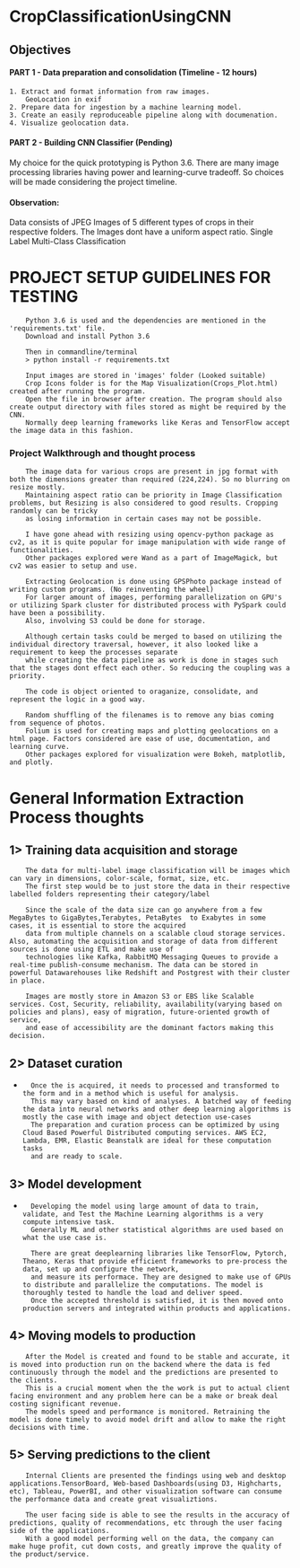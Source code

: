 # CropClassificationUsingCNN

## Objectives
#### PART 1 - Data preparation and consolidation (Timeline - 12 hours)
    1. Extract and format information from raw images.
        GeoLocation in exif
    2. Prepare data for ingestion by a machine learning model.
    3. Create an easily reproduceable pipeline along with documenation.
    4. Visualize geolocation data.
#### PART 2 - Building CNN Classifier (Pending)



My choice for the quick prototyping is Python 3.6. 
There are many image processing libraries having power and learning-curve tradeoff. So choices will be made considering the project timeline.

#### Observation:
Data consists of JPEG Images of 5 different types of crops in their respective folders.
The Images dont have a uniform aspect ratio. 
Single Label Multi-Class Classification


# PROJECT SETUP GUIDELINES FOR TESTING 

        Python 3.6 is used and the dependencies are mentioned in the 'requirements.txt' file.
        Download and install Python 3.6
        
        Then in commandline/terminal 
        > python install -r requirements.txt
        
        Input images are stored in 'images' folder (Looked suitable)
        Crop Icons folder is for the Map Visualization(Crops_Plot.html) created after running the program.
        Open the file in browser after creation. The program should also create output directory with files stored as might be required by the CNN.
        Normally deep learning frameworks like Keras and TensorFlow accept the image data in this fashion.


### Project Walkthrough and thought process 

        The image data for various crops are present in jpg format with both the dimensions greater than required (224,224). So no blurring on resize mostly.
        Maintaining aspect ratio can be priority in Image Classification problems, but Resizing is also considered to good results. Cropping randomly can be tricky
        as losing information in certain cases may not be possible.

        I have gone ahead with resizing using opencv-python package as cv2, as it is quite popular for image manipulation with wide range of functionalities.
        Other packages explored were Wand as a part of ImageMagick, but cv2 was easier to setup and use.

        Extracting Geolocation is done using GPSPhoto package instead of writing custom programs. (No reinventing the wheel)
        For larger amount of images, performing parallelization on GPU's or utilizing Spark cluster for distributed process with PySpark could have been a possibility.
        Also, involving S3 could be done for storage.

        Although certain tasks could be merged to based on utilizing the individual directory traversal, however, it also looked like a requirement to keep the processes separate
        while creating the data pipeline as work is done in stages such that the stages dont effect each other. So reducing the coupling was a priority.

        The code is object oriented to oraganize, consolidate, and represent the logic in a good way.

        Random shuffling of the filenames is to remove any bias coming from sequence of photos.
        Folium is used for creating maps and plotting geolocations on a html page. Factors considered are ease of use, documentation, and learning curve.
        Other packages explored for visualization were Bokeh, matplotlib, and plotly.



# General Information Extraction Process thoughts 


 ## 1> Training data acquisition and storage
 
        The data for multi-label image classification will be images which can vary in dimensions, color-scale, format, size, etc.
        The first step would be to just store the data in their respective labelled folders representing their category/label

        Since the scale of the data size can go anywhere from a few MegaBytes to GigaBytes,Terabytes, PetaBytes  to Exabytes in some cases, it is essential to store the acquired
        data from multiple channels on a scalable cloud storage services. Also, automating the acquisition and storage of data from different sources is done using ETL and make use of
        technologies like Kafka, RabbitMQ Messaging Queues to provide a real-time publish-consume mechanism. The data can be stored in powerful Datawarehouses like Redshift and Postgrest with their cluster in place.

        Images are mostly store in Amazon S3 or EBS like Scalable services. Cost, Security, reliability, availability(varying based on policies and plans), easy of migration, future-oriented growth of service,
        and ease of accessibility are the dominant factors making this decision.

 ## 2> Dataset curation
-       
        Once the is acquired, it needs to processed and transformed to the form and in a method which is useful for analysis.
        This may vary based on kind of analyses. A batched way of feeding the data into neural networks and other deep learning algorithms is mostly the case with image and object detection use-cases
        The preparation and curation process can be optimized by using Cloud Based Powerful Distributed computing services. AWS EC2, Lambda, EMR, Elastic Beanstalk are ideal for these computation tasks
        and are ready to scale.

 ## 3> Model development
-   
        Developing the model using large amount of data to train, validate, and Test the Machine Learning algorithms is a very compute intensive task.
        Generally ML and other statistical algorithms are used based on what the use case is.

        There are great deeplearning libraries like TensorFlow, Pytorch, Theano, Keras that provide efficient frameworks to pre-process the data, set up and configure the network,
        and measure its performace. They are designed to make use of GPUs to distribute and parallelize the computations. The model is thoroughly tested to handle the load and deliver speed.
        Once the accepted threshold is satisfied, it is then moved onto production servers and integrated within products and applications.

 ## 4> Moving models to production
        After the Model is created and found to be stable and accurate, it is moved into production run on the backend where the data is fed continuously through the model and the predictions are presented to the clients.
        This is a crucial moment when the the work is put to actual client facing environment and any problem here can be a make or break deal costing significant revenue.
        The models speed and performance is monitored. Retraining the model is done timely to avoid model drift and allow to make the right decisions with time.

 ## 5> Serving predictions to the client
        Internal Clients are presented the findings using web and desktop applications.TensorBoard, Web-based Dashboards(using D3, Highcharts, etc), Tableau, PowerBI, and other visualization software can consume the performance data and create great visualiztions.

        The user facing side is able to see the results in the accuracy of predictions, quality of recommendations, etc through the user facing side of the applications.
        With a good model performing well on the data, the company can make huge profit, cut down costs, and greatly improve the quality of the product/service.
